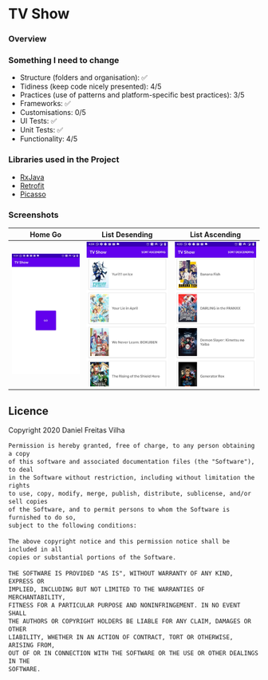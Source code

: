 # TV Show

### Overview


### Something I need to change
- Structure (folders and organisation): ✅
- Tidiness (keep code nicely presented): 4/5
- Practices (use of patterns and platform-specific best practices): 3/5
- Frameworks: ✅
- Customisations: 0/5
- UI Tests: ✅
- Unit Tests: ✅
- Functionality: 4/5

### Libraries used in the Project
- [RxJava](https://github.com/ReactiveX/RxAndroid)
- [Retrofit](https://square.github.io/retrofit/)
- [Picasso](https://square.github.io/picasso/)

### Screenshots
Home Go | List Desending | List Ascending
--- | --- | ---
![Image 01](/images/Screenshot_01.jpg) | ![Image 01](/images/Screenshot_02.jpg) | ![Image 03](/images/Screenshot_03.jpg)

## Licence
Copyright 2020 Daniel Freitas Vilha
```
Permission is hereby granted, free of charge, to any person obtaining a copy
of this software and associated documentation files (the "Software"), to deal
in the Software without restriction, including without limitation the rights
to use, copy, modify, merge, publish, distribute, sublicense, and/or sell copies
of the Software, and to permit persons to whom the Software is furnished to do so,
subject to the following conditions:

The above copyright notice and this permission notice shall be included in all
copies or substantial portions of the Software.

THE SOFTWARE IS PROVIDED "AS IS", WITHOUT WARRANTY OF ANY KIND, EXPRESS OR
IMPLIED, INCLUDING BUT NOT LIMITED TO THE WARRANTIES OF MERCHANTABILITY,
FITNESS FOR A PARTICULAR PURPOSE AND NONINFRINGEMENT. IN NO EVENT SHALL
THE AUTHORS OR COPYRIGHT HOLDERS BE LIABLE FOR ANY CLAIM, DAMAGES OR OTHER
LIABILITY, WHETHER IN AN ACTION OF CONTRACT, TORT OR OTHERWISE, ARISING FROM,
OUT OF OR IN CONNECTION WITH THE SOFTWARE OR THE USE OR OTHER DEALINGS IN THE
SOFTWARE.
```
